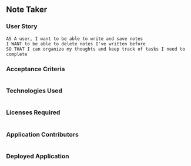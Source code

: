 ## Note Taker

### User Story
```
AS A user, I want to be able to write and save notes
I WANT to be able to delete notes I've written before
SO THAT I can organize my thoughts and keep track of tasks I need to complete

```

### Acceptance Criteria
```
```

### Technologies Used
```
```

### Licenses Required
```
```

### Application Contributors
```
```

### Deployed Application
```
```